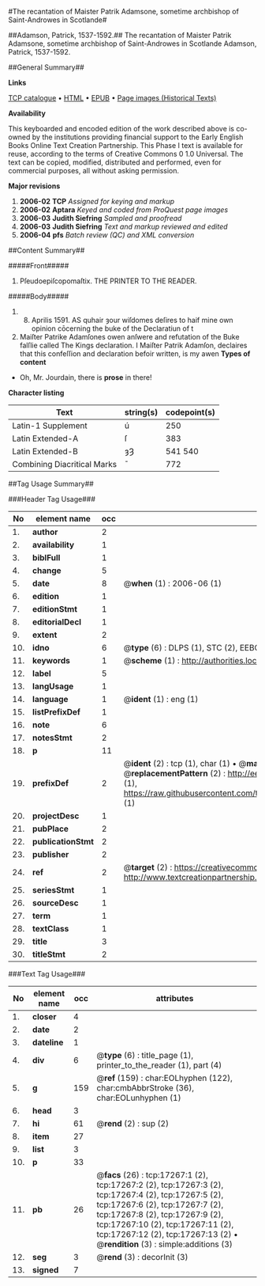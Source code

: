#The recantation of Maister Patrik Adamsone, sometime archbishop of Saint-Androwes in Scotlande#

##Adamson, Patrick, 1537-1592.##
The recantation of Maister Patrik Adamsone, sometime archbishop of Saint-Androwes in Scotlande
Adamson, Patrick, 1537-1592.

##General Summary##

**Links**

[TCP catalogue](http://www.ota.ox.ac.uk/tcp/)  • 
[HTML](http://tei.it.ox.ac.uk/tcp/Texts-HTML/free/A04/A04770.html)  • 
[EPUB](http://tei.it.ox.ac.uk/tcp/Texts-EPUB/free/A04/A04770.epub) • 
[Page images (Historical Texts)](https://data.historicaltexts.jisc.ac.uk/view?pubId=eebo-99851971e&pageId=eebo-99851971e-17267-1)

**Availability**

This keyboarded and encoded edition of the
	       work described above is co-owned by the institutions
	       providing financial support to the Early English Books
	       Online Text Creation Partnership. This Phase I text is
	       available for reuse, according to the terms of Creative
	       Commons 0 1.0 Universal. The text can be copied,
	       modified, distributed and performed, even for
	       commercial purposes, all without asking permission.

**Major revisions**

1. __2006-02__ __TCP__ *Assigned for keying and markup*
1. __2006-02__ __Aptara__ *Keyed and coded from ProQuest page images*
1. __2006-03__ __Judith Siefring__ *Sampled and proofread*
1. __2006-03__ __Judith Siefring__ *Text and markup reviewed and edited*
1. __2006-04__ __pfs__ *Batch review (QC) and XML conversion*

##Content Summary##

#####Front#####

1. Pſeudoepiſcopomaſtix. THE PRINTER TO
THE READER.

#####Body#####

1. 8. Aprilis 1591.
AS quhair ȝour wiſdomes deſires to
haif mine own opinion cōcerning
the buke of the Declaratiun of t
1. Maiſter Patrike Adamſones
owen anſwere and refutation
of the Buke falſlie called The
Kings declaration.
I Maiſter Patrik Adamſon, declaires that
this confeſſion and declaration befoir
written, is my awen 
**Types of content**

  * Oh, Mr. Jourdain, there is **prose** in there!

**Character listing**


|Text|string(s)|codepoint(s)|
|---|---|---|
|Latin-1 Supplement|ú|250|
|Latin Extended-A|ſ|383|
|Latin Extended-B|ȝȜ|541 540|
|Combining             Diacritical Marks|̄|772|

##Tag Usage Summary##

###Header Tag Usage###

|No|element name|occ|attributes|
|---|---|---|---|
|1.|__author__|2||
|2.|__availability__|1||
|3.|__biblFull__|1||
|4.|__change__|5||
|5.|__date__|8| @__when__ (1) : 2006-06 (1)|
|6.|__edition__|1||
|7.|__editionStmt__|1||
|8.|__editorialDecl__|1||
|9.|__extent__|2||
|10.|__idno__|6| @__type__ (6) : DLPS (1), STC (2), EEBO-CITATION (1), PROQUEST (1), VID (1)|
|11.|__keywords__|1| @__scheme__ (1) : http://authorities.loc.gov/ (1)|
|12.|__label__|5||
|13.|__langUsage__|1||
|14.|__language__|1| @__ident__ (1) : eng (1)|
|15.|__listPrefixDef__|1||
|16.|__note__|6||
|17.|__notesStmt__|2||
|18.|__p__|11||
|19.|__prefixDef__|2| @__ident__ (2) : tcp (1), char (1)  •  @__matchPattern__ (2) : ([0-9\-]+):([0-9IVX]+) (1), (.+) (1)  •  @__replacementPattern__ (2) : http://eebo.chadwyck.com/downloadtiff?vid=$1&page=$2 (1), https://raw.githubusercontent.com/textcreationpartnership/Texts/master/tcpchars.xml#$1 (1)|
|20.|__projectDesc__|1||
|21.|__pubPlace__|2||
|22.|__publicationStmt__|2||
|23.|__publisher__|2||
|24.|__ref__|2| @__target__ (2) : https://creativecommons.org/publicdomain/zero/1.0/ (1), http://www.textcreationpartnership.org/docs/. (1)|
|25.|__seriesStmt__|1||
|26.|__sourceDesc__|1||
|27.|__term__|1||
|28.|__textClass__|1||
|29.|__title__|3||
|30.|__titleStmt__|2||


###Text Tag Usage###

|No|element name|occ|attributes|
|---|---|---|---|
|1.|__closer__|4||
|2.|__date__|2||
|3.|__dateline__|1||
|4.|__div__|6| @__type__ (6) : title_page (1), printer_to_the_reader (1), part (4)|
|5.|__g__|159| @__ref__ (159) : char:EOLhyphen (122), char:cmbAbbrStroke (36), char:EOLunhyphen (1)|
|6.|__head__|3||
|7.|__hi__|61| @__rend__ (2) : sup (2)|
|8.|__item__|27||
|9.|__list__|3||
|10.|__p__|33||
|11.|__pb__|26| @__facs__ (26) : tcp:17267:1 (2), tcp:17267:2 (2), tcp:17267:3 (2), tcp:17267:4 (2), tcp:17267:5 (2), tcp:17267:6 (2), tcp:17267:7 (2), tcp:17267:8 (2), tcp:17267:9 (2), tcp:17267:10 (2), tcp:17267:11 (2), tcp:17267:12 (2), tcp:17267:13 (2)  •  @__rendition__ (3) : simple:additions (3)|
|12.|__seg__|3| @__rend__ (3) : decorInit (3)|
|13.|__signed__|7||
